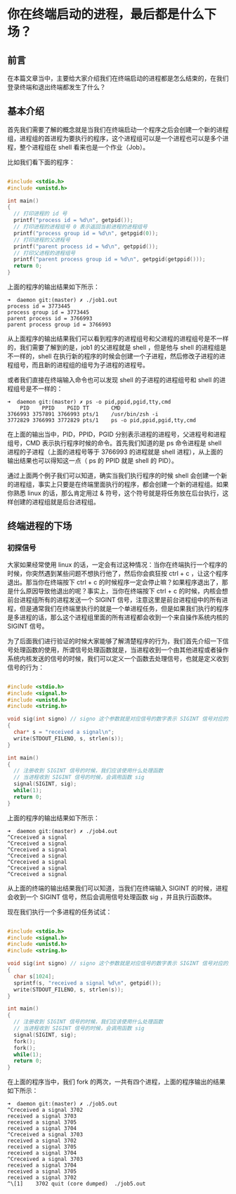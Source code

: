 # 你在终端启动的进程，最后都是什么下场？

## 前言

在本篇文章当中，主要给大家介绍我们在终端启动的进程都是怎么结束的，在我们登录终端和退出终端都发生了什么？

## 基本介绍

首先我们需要了解的概念就是当我们在终端启动一个程序之后会创建一个新的进程组，进程组的首进程为要执行的程序，这个进程组可以是一个进程也可以是多个进程，整个进程组在 shell 看来也是一个作业（Job）。

比如我们看下面的程序：

```c

#include <stdio.h>
#include <unistd.h>

int main()
{
  // 打印进程的 id 号
  printf("process id = %d\n", getpid());
  // 打印进程的进程组号 0 表示返回当前进程的进程组号
  printf("process group id = %d\n", getpgid(0));
  // 打印进程的父进程号
  printf("parent process id = %d\n", getppid());
  // 打印父进程的进程组号
  printf("parent process group id = %d\n", getpgid(getppid()));
  return 0;
}
```

上面的程序的输出结果如下所示：
```shell
➜  daemon git:(master) ✗ ./job1.out 
process id = 3773445
process group id = 3773445
parent process id = 3766993
parent process group id = 3766993
```

从上面程序的输出结果我们可以看到程序的进程组号和父进程的进程组号是不一样的，我们需要了解到的是，job1 的父进程就是 shell ，但是他与 shell 的进程组是不一样的，shell 在执行新的程序的时候会创建一个子进程，然后修改子进程的进程组号，而且新的进程组的组号为子进程的进程号。

或者我们直接在终端输入命令也可以发现 shell 的子进程的进程组号和 shell 的进程组号是不一样的：

```shell
➜  daemon git:(master) ✗ ps -o pid,ppid,pgid,tty,cmd
    PID    PPID    PGID TT       CMD
3766993 3757891 3766993 pts/1    /usr/bin/zsh -i
3772829 3766993 3772829 pts/1    ps -o pid,ppid,pgid,tty,cmd
```

在上面的输出当中，PID，PPID，PGID 分别表示进程的进程号，父进程号和进程组号，CMD 表示执行程序时候的命令。首先我们知道的是 ps 命令进程是 shell 进程的子进程（上面的进程号等于 3766993 的进程就是 shell 进程），从上面的输出结果也可以得知这一点（ ps 的 PPID 就是 shell 的 PID）。

通过上面两个例子我们可以知道，确实当我们执行程序的时候 shell 会创建一个新的进程组，事实上只要是在终端里面执行的程序，都会创建一个新的进程组。如果你熟悉 linux 的话，那么肯定用过 & 符号，这个符号就是将任务放在后台执行，这样创建的进程组就是后台进程组。

## 终端进程的下场

### 初探信号

大家如果经常使用 linux 的话，一定会有过这种情况：当你在终端执行一个程序的时候，你突然遇到某些问题不想执行他了，然后你会疯狂按 ctrl + c ，让这个程序退出。那当你在终端按下 ctrl + c 的时候程序一定会停止嘛？如果程序退出了，那是什么原因导致他退出的呢？事实上，当你在终端按下 ctrl + c 的时候，内核会想前台进程组所有的进程发送一个 SIGINT 信号，注意这里是前台进程组中的所有进程，但是通常我们在终端里执行的就是一个单进程任务，但是如果我们执行的程序是多进程的话，那么这个进程组里面的所有进程都会收到一个来自操作系统内核的 SIGINT 信号。

为了后面我们进行验证的时候大家能够了解清楚程序的行为，我们首先介绍一下信号处理函数的使用，所谓信号处理函数就是，当进程收到一个由其他进程或者操作系统内核发送的信号的时候，我们可以定义一个函数去处理信号，也就是定义收到信号的行为：

```c

#include <stdio.h>
#include <signal.h>
#include <unistd.h>
#include <string.h>

void sig(int signo) // signo 这个参数就是对应信号的数字表示 SIGINT 信号对应的数字为 2
{
  char* s = "received a signal\n";
  write(STDOUT_FILENO, s, strlen(s));
}

int main()
{
  // 注册收到 SIGINT 信号的时候，我们应该使用什么处理函数
  // 当进程收到 SIGINT 信号的时候，会调用函数 sig 
  signal(SIGINT, sig);
  while(1);
  return 0;
}
```

上面的程序的输出结果如下所示：

```shell
➜  daemon git:(master) ✗ ./job4.out 
^Creceived a signal
^Creceived a signal
^Creceived a signal
^Creceived a signal
^Creceived a signal
^Creceived a signal
^Creceived a signal
```

从上面的终端的输出结果我们可以知道，当我们在终端输入 SIGINT 的时候，进程会收到一个 SIGINT 信号，然后会调用信号处理函数 sig ，并且执行函数体。

现在我们执行一个多进程的任务试试：

```c

#include <stdio.h>
#include <signal.h>
#include <unistd.h>
#include <string.h>

void sig(int signo) // signo 这个参数就是对应信号的数字表示 SIGINT 信号对应的数字为 2
{
  char s[1024];
  sprintf(s, "received a signal %d\n", getpid());
  write(STDOUT_FILENO, s, strlen(s));
}

int main()
{
  // 注册收到 SIGINT 信号的时候，我们应该使用什么处理函数
  // 当进程收到 SIGINT 信号的时候，会调用函数 sig 
  signal(SIGINT, sig);
  fork();
  fork();
  while(1);
  return 0;
}
```

在上面的程序当中，我们 fork 的两次，一共有四个进程，上面的程序输出的结果如下所示：

```shell
➜  daemon git:(master) ✗ ./job5.out 
^Creceived a signal 3702
received a signal 3703
received a signal 3705
received a signal 3704
^Creceived a signal 3703
received a signal 3702
received a signal 3705
received a signal 3704
^Creceived a signal 3703
received a signal 3704
received a signal 3705
received a signal 3702
^\[1]    3702 quit (core dumped)  ./job5.out
```

